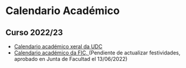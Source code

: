# Calendario Académico

## Curso 2022/23

- [Calendario académico xeral da UDC](https://udcgal.sharepoint.com/:b:/s/repositoriofic/EcaHNlMI7HBBvd8blzNkxuEBu_J9xHGp7cJqzDaDFimmFg?e=VjnhYt)
- [Calendario académico da FIC, ](https://udcgal.sharepoint.com/:b:/s/repositoriofic/EabvjT7g8uJPsIo9clrECjQBYAOx33Y4kMT4AXeUu_erSw?e=DzH13v) (Pendiente de actualizar festividades, aprobado en Junta de Facultad el 13/06/2022)